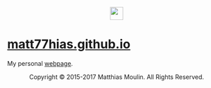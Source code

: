 <p align="center"><img src="https://matt77hias.github.io/res/Picture.jpg" width="30"></p>

# [matt77hias.github.io](http://matt77hias.github.io)
My personal [webpage](http://matt77hias.github.io).

<p align="center">Copyright © 2015-2017 Matthias Moulin. All Rights Reserved.</p>
